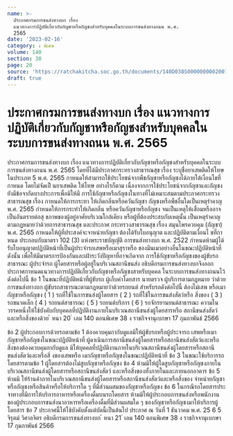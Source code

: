 ```yaml
---
name: >-
  ประกาศกรมการขนส่งทางบก เรื่อง
  แนวทางการปฏิบัติเกี่ยวกับกัญชาหรือกัญชงสำหรับบุคคลในระบบการขนส่งทางถนน พ.ศ.
  2565
date: '2023-02-16'
category: ง พิเศษ
volume: 140
section: 38
page: 20
source: 'https://ratchakitcha.soc.go.th/documents/140D038S0000000002001.pdf'
draft: true
---
```


# ประกาศกรมการขนส่งทางบก เรื่อง แนวทางการปฏิบัติเกี่ยวกับกัญชาหรือกัญชงสำหรับบุคคลในระบบการขนส่งทางถนน พ.ศ. 2565

ประกาศกรมการขนส่งทางบก เรื่อง แนวทางการปฏิบัติเกี่ยวกับกัญชาหรือกัญชงสำหรับบุคคลในระบบการขนส่งทางถนน พ.ศ. 2565 โดยที่ได้มีประกาศกระทรวงสาธารณสุข เรื่อง ระบุชื่อยาเสพติดให้โทษในประเภท 5 พ.ศ. 2565 กาหนดให้สามารถใช้ประโยชน์จากพืชกัญชาหรือกัญชงได้ภายใต้เงื่อนไขที่กาหนด โดยไม่จัดเป็ นยาเสพติด ให้โทษ อย่างไรก็ตาม เนื่องจากการใช้ประโยชน์จากกัญชาและกัญชงยังมีข้อจากัดบางประการเพื่อมิให้มี การใช้กัญชาหรือกัญชงในทางที่ไม่เหมาะสมตามประกาศกระทรวงสาธารณสุข เรื่อง กาหนดให้การกระทา ให้เกิดกลิ่นหรือควันกัญชา กัญชงหรือพืชอื่นใดเป็นเหตุรำคาญ พ.ศ. 2565 กำหนดให้การกระทำให้เกิดกลิ่น หรือควันกัญชาหรือกัญชง จนเป็นเหตุให้เสื่อมหรืออาจเป็นอันตรายต่อสุ ขภาพของผู้อยู่อาศัยบริเวณใกล้เคียง หรือผู้ที่ต้องประสบกับเหตุนั้น เป็นเหตุรำคาญตามกฎหมายว่าด้วยการสาธารณสุข และประกาศ กระทรวงสาธารณสุข เรื่อง สมุนไพรควบคุม (กัญชา) พ.ศ. 2565 กาหนดให้ผู้ที่ประสงค์จะจาหน่ายกัญชา ต้องได้รับใบอนุญาต และปฏิบัติตามเงื่อนไ ขที่กาหนด ประกอบกับมาตรา 102 (3) แห่งพระราชบัญญัติ การขนส่งทางบก พ.ศ. 2522 กำหนดห้ามผู้ได้รับใบอนุญาตปฏิบัติหน้าที่เป็นผู้ประจำรถเสพหรือเมาสุราหรือ ของมึนเมาอย่างอื่นในขณะปฏิบัติหน้าที่ ดังนั้น เพื่อให้มีมาตรการป้องกันและเฝ้าระวังปัญหาที่อาจเกิดจาก การใช้กัญชาหรือกัญชงของผู้ขับรถสาธารณะ ผู้ประจำรถ ผู้โดยสารหรือผู้อยู่ในบริเวณสถานีขนส่ง อธิบดีกรมการขนส่งทางบกจึงออกประกาศกาหนดแนวทางการปฏิบัติเกี่ยวกับกัญชาหรือกัญชงสาหรับบุคคล ในระบบการขนส่งทางถนนไว้ ดังต่อไปนี้ ข้อ 1 ในขณะที่ปฏิบัติหน้าที่ผู้ขับรถ ผู้เก็บค่าโดยสาร นายตรวจ ผู้บริการตามกฎหมาย ว่าด้วยการขนส่งทางบก ผู้ขับรถสาธารณะตามกฎหมายว่าด้วยรถยนต์ สำหรับรถดังต่อไปนี้ ต้องไม่เสพ หรือเมากัญชาหรือกัญชง ( 1 ) รถที่ใช้ในการขนส่งผู้โดยสาร ( 2 ) รถที่ใช้ในการขนส่งสัตว์หรือ สิ่งของ ( 3 ) รถขนาดเล็ก ( 4 ) รถยนต์สาธารณะ ( 5 ) รถยนต์บริการ ( 6 ) รถจักรยานยนต์สาธารณะ ความในวรรคหนึ่งให้ใช้บังคับกับบุคคลที่ปฏิบัติงานภายในบริเวณสถานีขนส่งผู้โดยสารหรือ สถานีขนส่งสัตว์และหรือสิ่งของด้วย ้ หนา 20 ่ เลม 140 ตอนพิเศษ 38 ง ราชกิจจานุเบกษา 17 กุมภาพันธ์ 2566

ข้อ 2 ผู้ประกอบการด้วยรถตามข้อ 1 ต้องควบคุมกากับดูแลมิให้ผู้ขับรถหรือผู้ประจารถ เสพหรือเมากัญชาหรือกัญชงในขณะปฏิบัติหน้าที่ ผู้ดาเนินการสถานีขนส่งผู้โดยสารหรือสถานีขนส่งสัตว์และหรือสิ่งของต้องควบคุมกากับดูแล มิให้บุคคลที่ปฏิบัติงานภายในบริเวณสถานีขนส่งผู้โดยสารหรือสถานีขนส่งสัตว์และหรือสิ่ งของเสพหรือ เมากัญชาหรือกัญชงในขณะปฏิบัติหน้าที่ ข้อ 3 ในขณะใช้บริการรถโดยสารตามข้อ 1 ผู้โดยสารต้องไม่สูบกัญชาหรือกัญชง ข้อ 4 ห้ามมิให้ผู้ใดสูบกัญชาหรือกัญชงภายในบริเวณสถานีขนส่งผู้โดยสารหรือสถานีขนส่งสัตว์ และหรือสิ่งของทั้งภายในและภายนอกอาคาร ข้อ 5 ห้ามมิ ให้ร้านค้าภายในบริเวณสถานีขนส่งผู้โดยสารหรือสถานีขนส่งสัตว์และหรือสิ่งของ จำหน่ายกัญชาหรือกัญชงหรือสินค้าหรือให้บริการใด ๆ ที่มีส่วนผสมของกัญชาหรือกัญชง ข้อ 6 ในกรณีรถโดยสารประจาทางที่มีการให้บริการอาหารหรือเครื่องดื่มบนรถโดยสาร ห้ามมิให้ผู้ประกอบการขนส่งหรือพนักงานของผู้ประกอบการขนส่งนาอาหารหรือเครื่องดื่มที่มีส่วนผสมใด ๆ ของกัญชาหรือกัญชงมาให้บริการผู้โดยสาร ข้อ 7 ประกาศนี้ให้ใช้บังคับตั้งแต่บัดนี้เป็นต้นไป ประกาศ ณ วันที่ 1 ธันวาคม พ.ศ. 25 6 5 จิรุตม์ วิศาลจิตร อธิบดีกรมการขนส่งทางบก ้ หนา 21 ่ เลม 140 ตอนพิเศษ 38 ง ราชกิจจานุเบกษา 17 กุมภาพันธ์ 2566
